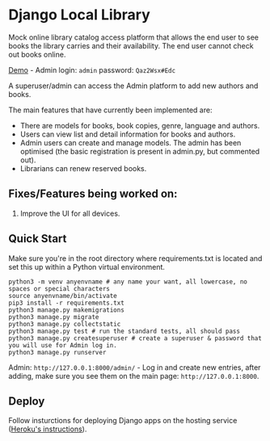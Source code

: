 # Django Local Library

Mock online library catalog access platform that allows the end user to see books the library carries and their availability. The end user cannot check out books online. 

[Demo](http://jsnspr-django-library.herokuapp.com/) - Admin login: ``admin`` password: ``Qaz2Wsx#Edc``

A superuser/admin can access the Admin platform to add new authors and books. 

The main features that have currently been implemented are:

* There are models for books, book copies, genre, language and authors.
* Users can view list and detail information for books and authors.
* Admin users can create and manage models. The admin has been optimised (the basic registration is present in admin.py, but commented out).
* Librarians can renew reserved books.

## Fixes/Features being worked on: 
1. Improve the UI for all devices. 

## Quick Start

Make sure you're in the root directory where requirements.txt is located and set this up within a Python virtual environment. 
   ```
   python3 -m venv anyenvname # any name your want, all lowercase, no spaces or special characters
   source anyenvname/bin/activate
   pip3 install -r requirements.txt
   python3 manage.py makemigrations
   python3 manage.py migrate
   python3 manage.py collectstatic
   python3 manage.py test # run the standard tests, all should pass
   python3 manage.py createsuperuser # create a superuser & password that you will use for Admin log in. 
   python3 manage.py runserver
   ```

Admin: `http://127.0.0.1:8000/admin/` - Log in and create new entries, after adding, make sure you see them on the main page: `http://127.0.0.1:8000`. 

## Deploy 

Follow insturctions for deploying Django apps on the hosting service ([Heroku's instructions](https://devcenter.heroku.com/articles/deploying-python)). 